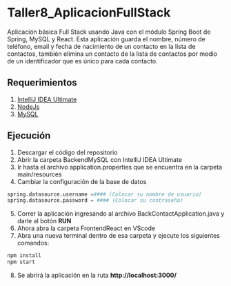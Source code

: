 # Taller8_AplicacionFullStack

Aplicación básica Full Stack usando Java con el módulo Spring Boot de Spring, MySQL y React.
Esta aplicación guarda el nombre, número de teléfono, email y fecha de nacimiento de un contacto en la lista de contactos, también elimina un contacto de la lista de contactos por medio de un identificador que es único para cada contacto. 

## Requerimientos 
1. [IntelliJ IDEA Ultimate](https://www.jetbrains.com/es-es/idea/download/#section=windows)
2. [NodeJs](https://nodejs.org/es/download/)
3. [MySQL](https://dev.mysql.com/downloads/workbench/)
## Ejecución
1. Descargar el código del repositorio
2. Abrir la carpeta BackendMySQL con IntelliJ IDEA Ultimate
3. Ir hasta el archivo application.properties que se encuentra en la carpeta main/resources
4. Cambiar la configuración de la base de datos
```python
spring.datasource.username =#### (Colocar su nombre de usuario)
spring.datasource.password = #### (Colocar su contraseña)
```
5. Correr la aplicación ingresando al archivo BackContactApplication.java y darle al botón **RUN**
6. Ahora abra la carpeta FrontendReact en VScode
7. Abra una nueva terminal dentro de esa carpeta y ejecute los siguientes comandos:
```python
npm install
npm start
```
8. Se abrirá la aplicación en la ruta **http://localhost:3000/**
